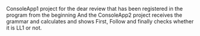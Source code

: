 ConsoleApp1 project for the dear review that has been registered in the program from the beginning
And the ConsoleApp2 project receives the grammar and calculates and shows First, Follow and finally checks whether it is LL1 or not.

